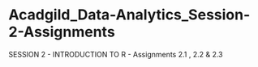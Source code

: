 # Acadgild_Data-Analytics_Session-2-Assignments
SESSION 2 - INTRODUCTION TO R - Assignments 2.1 , 2.2 &amp; 2.3 
